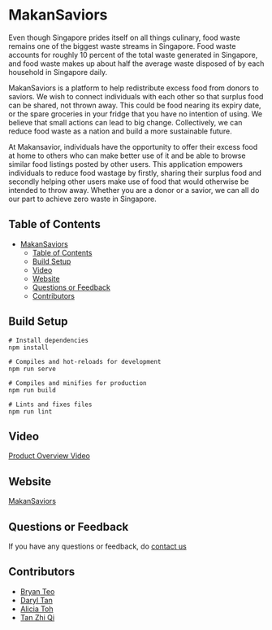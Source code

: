 # MakanSaviors

Even though Singapore prides itself on all things culinary, food waste remains one of the biggest waste streams in Singapore. Food waste accounts for roughly 10 percent of the total waste generated in Singapore, and food waste makes up about half the average waste disposed of by each household in Singapore daily.

MakanSaviors is a platform to help redistribute excess food from donors to saviors. We wish to connect individuals with each other so that surplus food can be shared, not thrown away. This could be food nearing its expiry date, or the spare groceries in your fridge that you have no intention of using. We believe that small actions can lead to big change. Collectively, we can reduce food waste as a nation and build a more sustainable future.

At Makansavior, individuals have the opportunity to offer their excess food at home to others who can make better use of it and be able to browse similar food listings posted by other users. This application empowers individuals to reduce food wastage by firstly, sharing their surplus food and secondly helping other users make use of food that would otherwise be intended to throw away. Whether you are a donor or a savior, we can all do our part to achieve zero waste in Singapore.

## Table of Contents

- [MakanSaviors](#makansaviors)
  - [Table of Contents](#table-of-contents)
  - [Build Setup](#build-setup)
  - [Video](#video)
  - [Website](#website)
  - [Questions or Feedback](#questions-or-feedback)
  - [Contributors](#contributors)

## Build Setup

```
# Install dependencies
npm install

# Compiles and hot-reloads for development
npm run serve

# Compiles and minifies for production
npm run build

# Lints and fixes files
npm run lint
```

## Video

[Product Overview Video](https://www.youtube.com/watch?v=0_j7MQEA3Io)

## Website

[MakanSaviors](https://makansaviors.web.app/#/)

## Questions or Feedback

If you have any questions or feedback, do [contact us](mailto:makansaviors@gmail.com)

## Contributors

- [Bryan Teo](https://github.com/bteo98)
- [Daryl Tan](https://github.com/daryl-tan)
- [Alicia Toh](https://github.com/xxalicia)
- [Tan Zhi Qi](https://github.com/zhiqitan)
